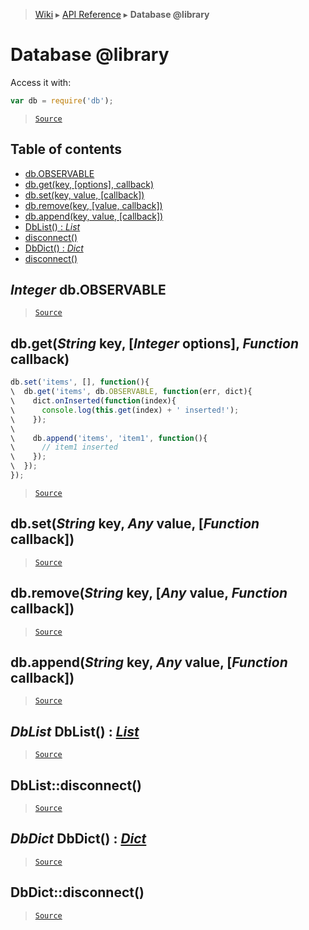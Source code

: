 > [Wiki](Home) ▸ [API Reference](API-Reference) ▸ **Database @library**

Database @library
=================

Access it with:
```javascript
var db = require('db');
```

> [`Source`](/Neft-io/neft/tree/master/src/db/index.litcoffee#database-library)

## Table of contents
  * [db.OBSERVABLE](#integer-dbobservable)
  * [db.get(key, [options], callback)](#dbgetstring-key-integer-options-function-callback)
  * [db.set(key, value, [callback])](#dbsetstring-key-any-value-function-callback)
  * [db.remove(key, [value, callback])](#dbremovestring-key-any-value-function-callback)
  * [db.append(key, value, [callback])](#dbappendstring-key-any-value-function-callback)
  * [DbList() : *List*](#dblist-dblist--list)
  * [disconnect()](#dblistdisconnect)
  * [DbDict() : *Dict*](#dbdict-dbdict--dict)
  * [disconnect()](#dbdictdisconnect)

*Integer* db.OBSERVABLE
-----------------------

> [`Source`](/Neft-io/neft/tree/master/src/db/index.litcoffee#integer-dbobservable)

db.get(*String* key, [*Integer* options], *Function* callback)
--------------------------------------------------------------

```javascript
db.set('items', [], function(){
\  db.get('items', db.OBSERVABLE, function(err, dict){
\    dict.onInserted(function(index){
\      console.log(this.get(index) + ' inserted!');
\    });
\
\    db.append('items', 'item1', function(){
\      // item1 inserted
\    });
\  });
});
```

> [`Source`](/Neft-io/neft/tree/master/src/db/index.litcoffee#dbgetstring-key-integer-options-function-callback)

db.set(*String* key, *Any* value, [*Function* callback])
--------------------------------------------------------

> [`Source`](/Neft-io/neft/tree/master/src/db/index.litcoffee#dbsetstring-key-any-value-function-callback)

db.remove(*String* key, [*Any* value, *Function* callback])
-----------------------------------------------------------

> [`Source`](/Neft-io/neft/tree/master/src/db/index.litcoffee#dbremovestring-key-any-value-function-callback)

db.append(*String* key, *Any* value, [*Function* callback])
-----------------------------------------------------------

> [`Source`](/Neft-io/neft/tree/master/src/db/index.litcoffee#dbappendstring-key-any-value-function-callback)

*DbList* DbList() : [*List*](/Neft-io/neft/wiki/List-API.md#class-list)
--------------------------

> [`Source`](/Neft-io/neft/tree/master/src/db/index.litcoffee#dblist-dblist--list)

DbList::disconnect()
--------------------

> [`Source`](/Neft-io/neft/tree/master/src/db/index.litcoffee#dblistdisconnect)

*DbDict* DbDict() : [*Dict*](/Neft-io/neft/wiki/Dict-API.md#class-dict)
--------------------------

> [`Source`](/Neft-io/neft/tree/master/src/db/index.litcoffee#dbdict-dbdict--dict)

DbDict::disconnect()
--------------------

> [`Source`](/Neft-io/neft/tree/master/src/db/index.litcoffee#dbdictdisconnect)

